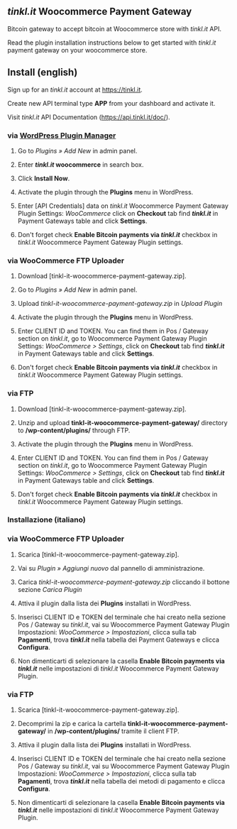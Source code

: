 ## *tinkl.it* Woocommerce Payment Gateway
Bitcoin gateway to accept bitcoin at Woocommerce store with *tinkl.it* API.

Read the plugin installation instructions below to get started with *tinkl.it* payment gateway on your woocommerce store.

## Install (english)

Sign up for an *tinkl.it* account at <https://tinkl.it>.

Create new API terminal type **APP** from your dashboard and activate it.

Visit *tinkl.it* API Documentation (https://api.tinkl.it/doc/).

### via [WordPress Plugin Manager](https://codex.wordpress.org/Plugins_Add_New_Screen)

1. Go to *Plugins » Add New* in admin panel.

2. Enter ***tinkl.it* woocommerce** in search box.

3. Click **Install Now**.

4. Activate the plugin through the **Plugins** menu in WordPress.

5. Enter [API Credentials] data on *tinkl.it* Woocommerce Payment Gateway Plugin Settings: *WooCommerce* click on **Checkout** tab find ***tinkl.it*** in Payment Gateways table and click **Settings**.

6. Don't forget check **Enable Bitcoin payments via *tinkl.it*** checkbox in *tinkl.it* Woocommerce Payment Gateway Plugin settings.

### via WooCommerce FTP Uploader

1. Download [tinkl-it-woocommerce-payment-gateway.zip].

2. Go to *Plugins » Add New* in admin panel.

3. Upload *tinkl-it-woocommerce-payment-gateway.zip* in *Upload Plugin*

4. Activate the plugin through the **Plugins** menu in WordPress.

5. Enter CLIENT ID and TOKEN. You can find them in Pos / Gateway section on *tinkl.it*, go to Woocommerce Payment Gateway Plugin Settings: *WooCommerce > Settings*, click on **Checkout** tab find ***tinkl.it*** in Payment Gateways table and click **Settings**.

6. Don't forget check **Enable Bitcoin payments via *tinkl.it*** checkbox in *tinkl.it* Woocommerce Payment Gateway Plugin settings.

### via FTP

1. Download [tinkl-it-woocommerce-payment-gateway.zip].

2. Unzip and upload **tinkl-it-woocommerce-payment-gateway/** directory to **/wp-content/plugins/** through FTP.

3. Activate the plugin through the **Plugins** menu in WordPress.

4. Enter CLIENT ID and TOKEN. You can find them in Pos / Gateway section on *tinkl.it*, go to Woocommerce Payment Gateway Plugin Settings: *WooCommerce > Settings*, click on **Checkout** tab find ***tinkl.it*** in Payment Gateways table and click **Settings**.

5. Don't forget check **Enable Bitcoin payments via *tinkl.it*** checkbox in *tinkl.it* Woocommerce Payment Gateway Plugin settings.

### Installazione (italiano)

### via WooCommerce FTP Uploader

1. Scarica [tinkl-it-woocommerce-payment-gateway.zip].

2. Vai su *Plugin » Aggiungi nuovo* dal pannello di amministrazione.

3. Carica *tinkl-it-woocommerce-payment-gateway.zip* cliccando il bottone sezione *Carica Plugin*

4. Attiva il plugin dalla lista dei **Plugins** installati in WordPress.

5. Inserisci CLIENT ID e TOKEN del terminale che hai creato nella sezione Pos / Gateway su *tinkl.it*, vai su Woocommerce Payment Gateway Plugin Impostazioni: *WooCommerce > Impostazioni*, clicca sulla tab **Pagamenti**, trova ***tinkl.it*** nella tabella dei Payment Gateways e clicca **Configura**.

6. Non dimenticarti di selezionare la casella **Enable Bitcoin payments via *tinkl.it*** nelle impostazioni di *tinkl.it* Woocommerce Payment Gateway Plugin.

### via FTP

1. Scarica [tinkl-it-woocommerce-payment-gateway.zip].

2. Decomprimi la zip e carica la cartella **tinkl-it-woocommerce-payment-gateway/** in **/wp-content/plugins/** tramite il client FTP.

3. Attiva il plugin dalla lista dei **Plugins** installati in WordPress.

4. Inserisci CLIENT ID e TOKEN del terminale che hai creato nella sezione Pos / Gateway su *tinkl.it*, vai su Woocommerce Payment Gateway Plugin Impostazioni: *WooCommerce > Impostazioni*, clicca sulla tab **Pagamenti**, trova ***tinkl.it*** nella tabella dei metodi di pagamento e clicca **Configura**.

5. Non dimenticarti di selezionare la casella **Enable Bitcoin payments via *tinkl.it*** nelle impostazioni di *tinkl.it* Woocommerce Payment Gateway Plugin.